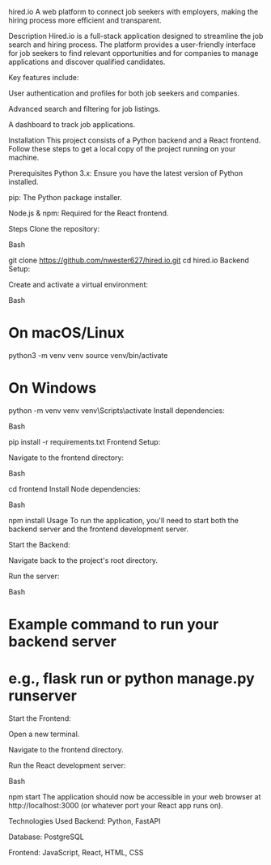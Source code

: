 hired.io
A web platform to connect job seekers with employers, making the hiring process more efficient and transparent.

Description
Hired.io is a full-stack application designed to streamline the job search and hiring process. The platform provides a user-friendly interface for job seekers to find relevant opportunities and for companies to manage applications and discover qualified candidates.

Key features include:

User authentication and profiles for both job seekers and companies.

Advanced search and filtering for job listings.

A dashboard to track job applications.

Installation
This project consists of a Python backend and a React frontend. Follow these steps to get a local copy of the project running on your machine.

Prerequisites
Python 3.x: Ensure you have the latest version of Python installed.

pip: The Python package installer.

Node.js & npm: Required for the React frontend.

Steps
Clone the repository:

Bash

git clone https://github.com/nwester627/hired.io.git
cd hired.io
Backend Setup:

Create and activate a virtual environment:

Bash

# On macOS/Linux

python3 -m venv venv
source venv/bin/activate

# On Windows

python -m venv venv
venv\Scripts\activate
Install dependencies:

Bash

pip install -r requirements.txt
Frontend Setup:

Navigate to the frontend directory:

Bash

cd frontend
Install Node dependencies:

Bash

npm install
Usage
To run the application, you'll need to start both the backend server and the frontend development server.

Start the Backend:

Navigate back to the project's root directory.

Run the server:

Bash

# Example command to run your backend server

# e.g., flask run or python manage.py runserver

Start the Frontend:

Open a new terminal.

Navigate to the frontend directory.

Run the React development server:

Bash

npm start
The application should now be accessible in your web browser at http://localhost:3000 (or whatever port your React app runs on).

Technologies Used
Backend: Python, FastAPI

Database: PostgreSQL

Frontend: JavaScript, React, HTML, CSS
